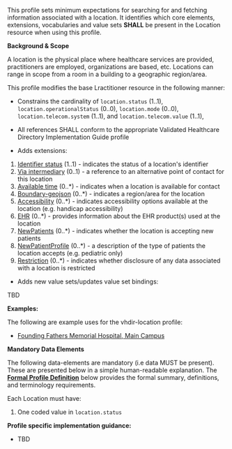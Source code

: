 This profile sets minimum expectations for searching for and fetching information associated with a location. It identifies which core elements, extensions, vocabularies and value sets **SHALL** be present in the Location resource when using this profile.

**Background & Scope**

A location is the physical place where healthcare services are provided, practitioners are employed, organizations are based, etc. Locations can range in scope from a room in a building to a geographic region/area.

This profile modifies the base Lractitioner resource in the following manner:

*  Constrains the cardinality of `location.status` (1..1), `location.operationalStatus` (0..0), `location.mode` (0..0), `location.telecom.system` (1..1), and `location.telecom.value` (1..1), 

*  All references SHALL conform to the appropriate Validated Healthcare Directory Implementation Guide profile

*  Adds extensions:

1.  [Identifier status](StructureDefinition-identifier-status.html) (1..1) - indicates the status of a location's identifier
1.  [Via intermediary](StructureDefinition-contactpoint-viaintermediary.html) (0..1) - a reference to an alternative point of contact for this location
1.  [Available time](StructureDefinition-contactpoint-availabletime.html) (0..*) - indicates when a location is available for contact
1.  [Boundary-geojson](http://hl7.org/fhir/StructureDefinition/location-boundary-geojson) (0..*) - indicates a region/area for the location
1.  [Accessibility](StructureDefinition-accessibility.html) (0..*) - indicates accessibility options available at the location (e.g. handicap accessibility)
1.  [EHR](StructureDefinition-ehr.html) (0..*) - provides information about the EHR product(s) used at the location
1.  [NewPatients](StructureDefinition-newpatients.html) (0..*) - indicates whether the location is accepting new patients
1.  [NewPatientProfile](StructureDefinition-newpatientprofile.html) (0..*) - a description of the type of patients the location accepts (e.g. pediatric only)
1.  [Restriction](StructureDefinition-usage-restriction.html) (0..*) - indicates whether disclosure of any data associated with a location is restricted

*  Adds new value sets/updates value set bindings:

TBD



**Examples:**

The following are example uses for the vhdir-location profile:

-  [Founding Fathers Memorial Hospital, Main Campus](Location-loc-ffmh.html)


**Mandatory Data Elements**

The following data-elements are mandatory (i.e data MUST be present). These are presented below in a simple human-readable explanation. The [**Formal Profile Definition**](#profile) below provides the  formal summary, definitions, and  terminology requirements.

Each Location must have: 

1.  One coded value in `location.status`


**Profile specific implementation guidance:**

- TBD

